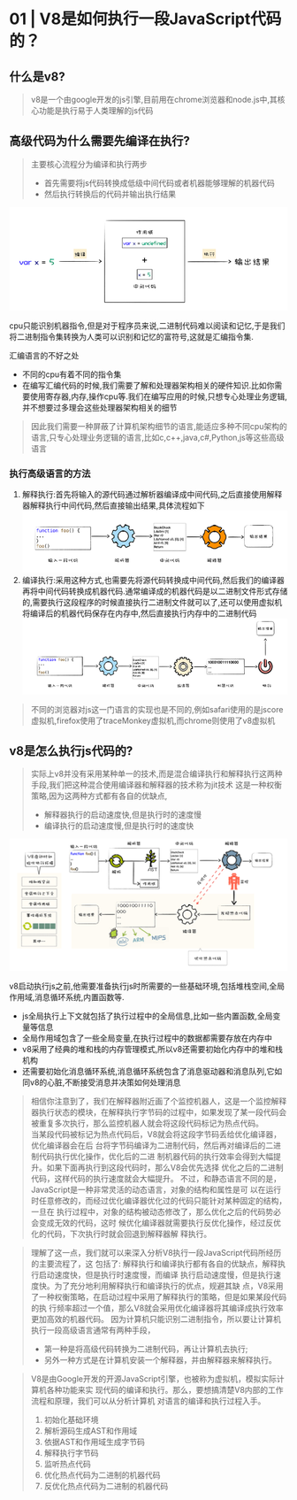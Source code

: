 # 01 | V8是如何执行一段JavaScript代码的？


## 什么是v8?
> v8是一个由google开发的js引擎,目前用在chrome浏览器和node.js中,其核心功能是执行易于人类理解的js代码

## 高级代码为什么需要先编译在执行?

> 主要核心流程分为编译和执行两步
> - 首先需要将js代码转换成低级中间代码或者机器能够理解的机器代码
> - 然后执行转换后的代码并输出执行结果


![ 执行 ](images/01/01-1.png)

cpu只能识别机器指令,但是对于程序员来说,二进制代码难以阅读和记忆,于是我们将二进制指令集转换为人类可以识别和记忆的富符号,这就是汇编指令集.

汇编语言的不好之处
- 不同的cpu有着不同的指令集
- 在编写汇编代码的时候,我们需要了解和处理器架构相关的硬件知识.比如你需要使用寄存器,内存,操作cpu等.我们在编写应用的时候,只想专心处理业务逻辑,并不想要过多理会这些处理器架构相关的细节
> 因此我们需要一种屏蔽了计算机架构细节的语言,能适应多种不同cpu架构的语言,只专心处理业务逻辑的语言,比如c,c++,java,c#,Python,js等这些高级语言

### 执行高级语言的方法
1. 解释执行:首先将输入的源代码通过解析器编译成中间代码,之后直接使用解释器解释执行中间代码,然后直接输出结果,具体流程如下
![解释执行](images/01/01-2.png)
2. 编译执行:采用这种方式,也需要先将源代码转换成中间代码,然后我们的编译器再将中间代码转换成机器代码.通常编译成的机器代码是以二进制文件形式存储的,需要执行这段程序的时候直接执行二进制文件就可以了,还可以使用虚拟机将编译后的机器代码保存在内存中,然后直接执行内存中的二进制代码
![编译执行](images/01/01-3.png)

> 不同的浏览器对js这一门语言的实现也是不同的,例如safari使用的是jscore虚拟机,firefox使用了traceMonkey虚拟机,而chrome则使用了v8虚拟机

## v8是怎么执行js代码的?
> 实际上v8并没有采用某种单一的技术,而是混合编译执行和解释执行这两种手段,我们把这种混合使用编译器和解释器的技术称为jit技术
> 这是一种权衡策略,因为这两种方式都有各自的优缺点,
> - 解释器执行的启动速度快,但是执行时的速度慢
> - 编译执行的启动速度慢,但是执行时的速度快

![v8执行js的流程图](images/01/01-4.png)

v8启动执行js之前,他需要准备执行js时所需要的一些基础环境,包括堆栈空间,全局作用域,消息循环系统,内置函数等.
- js全局执行上下文就包括了执行过程中的全局信息,比如一些内置函数,全局变量等信息
- 全局作用域包含了一些全局变量,在执行过程中的数据都需要存放在内存中
- v8采用了经典的堆和栈的内存管理模式,所以v8还需要初始化内存中的堆和栈机构
- 还需要初始化消息循环系统,消息循环系统包含了消息驱动器和消息队列,它如同v8的心脏,不断接受消息并决策如何处理消息

>相信你注意到了，我们在解释器附近画了个监控机器人，这是一个监控解释器执行状态的模块，在解释执行字节码的过程中，如果发现了某一段代码会被重复多次执行，那么监控机器人就会将这段代码标记为热点代码。			
>当某段代码被标记为热点代码后，V8就会将这段字节码丢给优化编译器，优化编译器会在后 台将字节码编译为二进制代码，然后再对编译后的二进制代码执行优化操作，优化后的二进 制机器代码的执行效率会得到大幅提升。如果下面再执行到这段代码时，那么V8会优先选择 优化之后的二进制代码，这样代码的执行速度就会大幅提升。
>不过，和静态语言不同的是，JavaScript是一种非常灵活的动态语言，对象的结构和属性是可 以在运行时任意修改的，而经过优化编译器优化过的代码只能针对某种固定的结构，一旦在 执行过程中，对象的结构被动态修改了，那么优化之后的代码势必会变成无效的代码，这时 候优化编译器就需要执行反优化操作，经过反优化的代码，下次执行时就会回退到解释器解 释执行。

>理解了这一点，我们就可以来深入分析V8执行一段JavaScript代码所经历的主要流程了，这 包括了:
>解释执行和编译执行都有各自的优缺点，解释执行启动速度快，但是执行时速度慢，而编译 执行启动速度慢，但是执行速度快。为了充分地利用解释执行和编译执行的优点，规避其缺 点，V8采用了一种权衡策略，在启动过程中采用了解释执行的策略，但是如果某段代码的执 行频率超过一个值，那么V8就会采用优化编译器将其编译成执行效率更加高效的机器代码。
>因为计算机只能识别二进制指令，所以要让计算机执行一段高级语言通常有两种手段，
> - 第一种是将高级代码转换为二进制代码，再让计算机去执行;
> - 另外一种方式是在计算机安装一个解释器，并由解释器来解释执行。

>V8是由Google开发的开源JavaScript引擎，也被称为虚拟机，模拟实际计算机各种功能来实 现代码的编译和执行。那么，要想搞清楚V8内部的工作流程和原理，我们可以从分析计算机 对语言的编译和执行过程入手。
> 1. 初始化基础环境
> 2. 解析源码生成AST和作用域
> 3. 依据AST和作用域生成字节码
> 4. 解释执行字节码
> 5. 监听热点代码
> 6. 优化热点代码为二进制的机器代码
> 7. 反优化热点代码为二进制的机器代码
